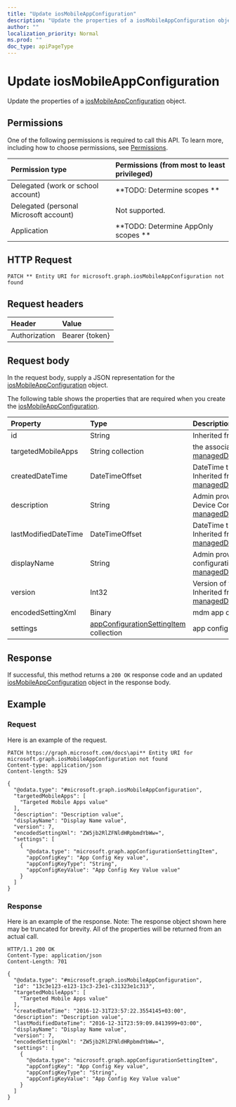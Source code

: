 ```yaml
---
title: "Update iosMobileAppConfiguration"
description: "Update the properties of a iosMobileAppConfiguration object."
author: ""
localization_priority: Normal
ms.prod: ""
doc_type: apiPageType
---
```


# Update iosMobileAppConfiguration

Update the properties of a [iosMobileAppConfiguration](../resources/iosmobileappconfiguration.md) object.

## Permissions
One of the following permissions is required to call this API. To learn more, including how to choose permissions, see [Permissions](/concepts/permissions-reference.md).

|Permission type|Permissions (from most to least privileged)|
|:---|:---|
|Delegated (work or school account)|**TODO: Determine scopes **|
|Delegated (personal Microsoft account)|Not supported.|
|Application|**TODO: Determine AppOnly scopes **|

## HTTP Request
<!-- {
  "blockType": "ignored"
}
-->
``` http
PATCH ** Entity URI for microsoft.graph.iosMobileAppConfiguration not found
```

## Request headers
|Header|Value|
|:---|:---|
|Authorization|Bearer {token}|

## Request body
In the request body, supply a JSON representation for the [iosMobileAppConfiguration](../resources/iosMobileAppConfiguration.md) object.

The following table shows the properties that are required when you create the [iosMobileAppConfiguration](../resources/iosmobileappconfiguration.md).

|Property|Type|Description|
|:---|:---|:---|
|id|String| Inherited from [entity](../resources/entity.md)|
|targetedMobileApps|String collection|the associated app. Inherited from [managedDeviceMobileAppConfiguration](../resources/managedDeviceMobileAppConfiguration.md)|
|createdDateTime|DateTimeOffset|DateTime the object was created. Inherited from [managedDeviceMobileAppConfiguration](../resources/managedDeviceMobileAppConfiguration.md)|
|description|String|Admin provided description of the Device Configuration. Inherited from [managedDeviceMobileAppConfiguration](../resources/managedDeviceMobileAppConfiguration.md)|
|lastModifiedDateTime|DateTimeOffset|DateTime the object was last modified. Inherited from [managedDeviceMobileAppConfiguration](../resources/managedDeviceMobileAppConfiguration.md)|
|displayName|String|Admin provided name of the device configuration. Inherited from [managedDeviceMobileAppConfiguration](../resources/managedDeviceMobileAppConfiguration.md)|
|version|Int32|Version of the device configuration. Inherited from [managedDeviceMobileAppConfiguration](../resources/managedDeviceMobileAppConfiguration.md)|
|encodedSettingXml|Binary|mdm app configuration Base64 binary.|
|settings|[appConfigurationSettingItem](../resources/appConfigurationSettingItem.md) collection|app configuration setting items.|



## Response
If successful, this method returns a `200 OK` response code and an updated [iosMobileAppConfiguration](../resources/iosmobileappconfiguration.md) object in the response body.

## Example

### Request
Here is an example of the request.
<!-- {
  "blockType": "request",
  "name": "update_iosmobileappconfiguration"
}
-->
``` http
PATCH https://graph.microsoft.com/docs\api** Entity URI for microsoft.graph.iosMobileAppConfiguration not found
Content-type: application/json
Content-length: 529

{
  "@odata.type": "#microsoft.graph.iosMobileAppConfiguration",
  "targetedMobileApps": [
    "Targeted Mobile Apps value"
  ],
  "description": "Description value",
  "displayName": "Display Name value",
  "version": 7,
  "encodedSettingXml": "ZW5jb2RlZFNldHRpbmdYbWw=",
  "settings": [
    {
      "@odata.type": "microsoft.graph.appConfigurationSettingItem",
      "appConfigKey": "App Config Key value",
      "appConfigKeyType": "String",
      "appConfigKeyValue": "App Config Key Value value"
    }
  ]
}
```

### Response
Here is an example of the response. Note: The response object shown here may be truncated for brevity. All of the properties will be returned from an actual call.
<!-- {
  "blockType": "response",
  "truncated": true
}
-->
``` http
HTTP/1.1 200 OK
Content-Type: application/json
Content-Length: 701

{
  "@odata.type": "#microsoft.graph.iosMobileAppConfiguration",
  "id": "13c3e123-e123-13c3-23e1-c31323e1c313",
  "targetedMobileApps": [
    "Targeted Mobile Apps value"
  ],
  "createdDateTime": "2016-12-31T23:57:22.3554145+03:00",
  "description": "Description value",
  "lastModifiedDateTime": "2016-12-31T23:59:09.8413999+03:00",
  "displayName": "Display Name value",
  "version": 7,
  "encodedSettingXml": "ZW5jb2RlZFNldHRpbmdYbWw=",
  "settings": [
    {
      "@odata.type": "microsoft.graph.appConfigurationSettingItem",
      "appConfigKey": "App Config Key value",
      "appConfigKeyType": "String",
      "appConfigKeyValue": "App Config Key Value value"
    }
  ]
}
```

